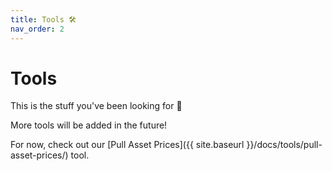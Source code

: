 ```yaml
---
title: Tools 🛠️
nav_order: 2
---
```


# Tools

This is the stuff you've been looking for 👀

More tools will be added in the future!

For now, check out our [Pull Asset Prices]({{ site.baseurl }}/docs/tools/pull-asset-prices/) tool.